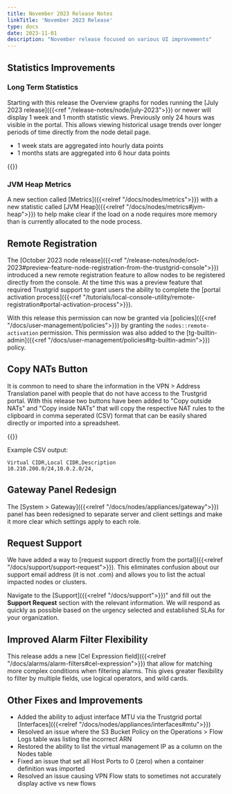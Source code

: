 ```yaml
---
title: November 2023 Release Notes
linkTitle: 'November 2023 Release'
type: docs
date: 2023-11-01
description: "November release focused on various UI improvements"
---
```

## Statistics Improvements
### Long Term Statistics
Starting with this release the Overview graphs for nodes running the [July 2023 release]({{<ref "/release-notes/node/july-2023">}}) or newer will display 1 week and 1 month statistic views. Previously only 24 hours was visible in the portal. This allows viewing historical usage trends over longer periods of time directly from the node detail page.  
- 1 week stats are aggregated into hourly data points
- 1 months stats are aggregated into 6 hour data points

{{<tgimg src="long-term-stats.png" alt="Screenshot showing 1 week and 1 month statistic views" width="80%">}}

### JVM Heap Metrics
A new section called [Metrics]({{<relref "/docs/nodes/metrics">}}) with a new statistic called [JVM Heap]({{<relref "/docs/nodes/metrics#jvm-heap">}}) to help make clear if the load on a node requires more memory than is currently allocated to the node process.

## Remote Registration
The [October 2023 node release]({{<ref "/release-notes/node/oct-2023#preview-feature-node-registration-from-the-trustgrid-console">}}) introduced a new remote registration feature to allow nodes to be registered directly from the console. At the time this was a preview feature that required Trustgrid support to grant users the ability to complete the [portal activation process]({{<ref "/tutorials/local-console-utility/remote-registration#portal-activation-process">}}).  

With this release this permission can now be granted via [policies]({{<ref "/docs/user-management/policies">}}) by granting the `nodes::remote-activation` permission.  This permission was also added to the [tg-builtin-admin]({{<ref "/docs/user-management/policies#tg-builtin-admin">}}) policy.

## Copy NATs Button
It is common to need to share the information in the VPN > Address Translation panel with people that do not have access to the Trustgrid portal.  With this release two buttons have been added to "Copy outside NATs" and "Copy inside NATs" that will copy the respective NAT rules to the clipboard in comma seperated (CSV) format that can be easily shared directly or imported into a spreadsheet.

{{<tgimg src="copy-nats.png" alt="Screenshot showing new Copy outside NATs and Copy inside NATs buttons" width="80%">}}

Example CSV output:
```csv
Virtual CIDR,Local CIDR,Description
10.210.200.0/24,10.0.2.0/24,
```
## Gateway Panel Redesign

The [System > Gateway]({{<relref "/docs/nodes/appliances/gateway">}}) panel has been redesigned to separate server and client settings and make it more clear which settings apply to each role.

## Request Support
We have added a way to [request support directly from the portal]({{<relref "/docs/support/support-request">}}). This eliminates confusion about our support email address (it is not .com) and allows you to list the actual impacted nodes or clusters.

Navigate to the [Support]({{<relref "/docs/support">}})" and fill out the **Support Request** section with the relevant information. We will respond as quickly as possible based on the urgency selected and established SLAs for your organization. 

## Improved Alarm Filter Flexibility
This release adds a new [Cel Expression field]({{<relref "/docs/alarms/alarm-filters#cel-expression">}}) that allow for matching more complex conditions when filtering alarms. This gives greater flexibility to filter by multiple fields, use logical operators, and wild cards. 

## Other Fixes and Improvements
- Added the ability to adjust interface MTU via the Trustgrid portal [Interfaces]({{<relref "/docs/nodes/appliances/interfaces#mtu">}})
- Resolved an issue where the S3 Bucket Policy on the Operations > Flow Logs table was listing the incorrect ARN
- Restored the ability to list the virtual management IP as a column on the Nodes table
- Fixed an issue that set all Host Ports to 0 (zero) when a container definition was imported
- Resolved an issue causing VPN Flow stats to sometimes not accurately display active vs new flows
